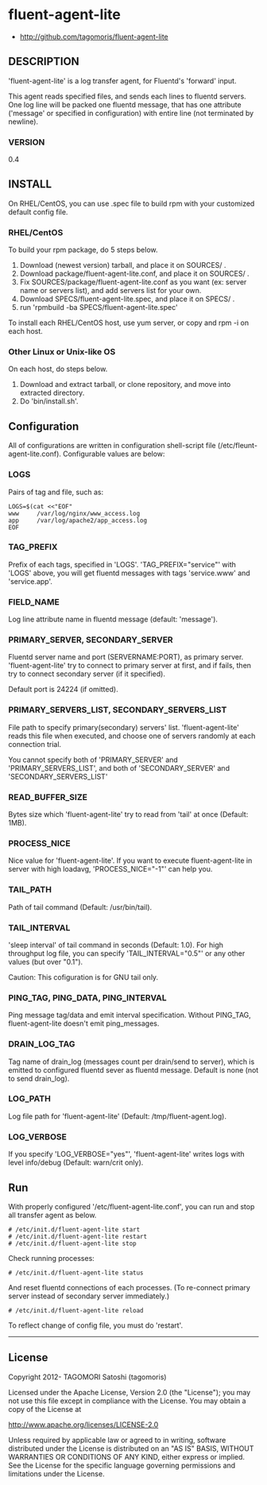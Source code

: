 # fluent-agent-lite

* http://github.com/tagomoris/fluent-agent-lite

## DESCRIPTION

'fluent-agent-lite' is a log transfer agent, for Fluentd's 'forward' input.

This agent reads specified files, and sends each lines to fluentd servers. One log line will be packed one fluentd message, that has one attribute ('message' or specified in configuration) with entire line (not terminated by newline).

### VERSION

0.4

## INSTALL

On RHEL/CentOS, you can use .spec file to build rpm with your customized default config file.

### RHEL/CentOS

To build your rpm package, do 5 steps below.

1. Download (newest version) tarball, and place it on SOURCES/ .
2. Download package/fluent-agent-lite.conf, and place it on SOURCES/ .
3. Fix SOURCES/package/fluent-agent-lite.conf as you want (ex: server name or servers list), and add servers list for your own.
4. Download SPECS/fluent-agent-lite.spec, and place it on SPECS/ .
5. run 'rpmbuild -ba SPECS/fluent-agent-lite.spec'

To install each RHEL/CentOS host, use yum server, or copy and rpm -i on each host.

### Other Linux or Unix-like OS

On each host, do steps below.

1. Download and extract tarball, or clone repository, and move into extracted directory.
2. Do 'bin/install.sh'.

## Configuration

All of configurations are written in configuration shell-script file (/etc/fleunt-agent-lite.conf). Configurable values are below:

### LOGS

Pairs of tag and file, such as:

    LOGS=$(cat <<"EOF"
    www     /var/log/nginx/www_access.log
    app     /var/log/apache2/app_access.log
    EOF

### TAG_PREFIX

Prefix of each tags, specified in 'LOGS'. 'TAG_PREFIX="service"' with 'LOGS' above, you will get fluentd messages with tags 'service.www' and 'service.app'.

### FIELD_NAME

Log line attribute name in fluentd message (default: 'message').

### PRIMARY_SERVER, SECONDARY_SERVER

Fluentd server name and port (SERVERNAME:PORT), as primary server. 'fluent-agent-lite' try to connect to primary server at first, and if fails, then try to connect secondary server (if it specified).

Default port is 24224 (if omitted).

### PRIMARY_SERVERS_LIST, SECONDARY_SERVERS_LIST

File path to specify primary(secondary) servers' list. 'fluent-agent-lite' reads this file when executed, and choose one of servers randomly at each connection trial.

You cannot specify both of 'PRIMARY\_SERVER' and 'PRIMARY\_SERVERS\_LIST', and both of 'SECONDARY\_SERVER' and 'SECONDARY\_SERVERS\_LIST'

### READ_BUFFER_SIZE

Bytes size which 'fluent-agent-lite' try to read from 'tail' at once (Default: 1MB).

### PROCESS_NICE

Nice value for 'fluent-agent-lite'. If you want to execute fluent-agent-lite in server with high loadavg, 'PROCESS_NICE="-1"' can help you.

### TAIL_PATH

Path of tail command (Default: /usr/bin/tail).

### TAIL_INTERVAL

'sleep interval' of tail command in seconds (Default: 1.0). For high throughput log file, you can specify 'TAIL_INTERVAL="0.5"' or any other values (but over "0.1").

Caution: This cofiguration is for GNU tail only.

### PING_TAG, PING_DATA, PING_INTERVAL

Ping message tag/data and emit interval specification. Without PING\_TAG, fluent-agent-lite doesn't emit ping\_messages.

### DRAIN_LOG_TAG

Tag name of drain\_log (messages count per drain/send to server), which is emitted to configured fluentd sever as fluentd message. Default is none (not to send drain\_log).

### LOG_PATH

Log file path for 'fluent-agent-lite' (Default: /tmp/fluent-agent.log).

### LOG_VERBOSE

If you specify 'LOG_VERBOSE="yes"', 'fluent-agent-lite' writes logs with level info/debug (Default: warn/crit only).

## Run

With properly configured '/etc/fluent-agent-lite.conf', you can run and stop all transfer agent as below.

    # /etc/init.d/fluent-agent-lite start
    # /etc/init.d/fluent-agent-lite restart
    # /etc/init.d/fluent-agent-lite stop

Check running processes:

    # /etc/init.d/fluent-agent-lite status

And reset fluentd connections of each processes. (To re-connect primary server instead of secondary server immediately.)

    # /etc/init.d/fluent-agent-lite reload

To reflect change of config file, you must do 'restart'.

* * * * *

## License

Copyright 2012- TAGOMORI Satoshi (tagomoris)

Licensed under the Apache License, Version 2.0 (the "License");
you may not use this file except in compliance with the License.
You may obtain a copy of the License at

   http://www.apache.org/licenses/LICENSE-2.0

Unless required by applicable law or agreed to in writing, software
distributed under the License is distributed on an "AS IS" BASIS,
WITHOUT WARRANTIES OR CONDITIONS OF ANY KIND, either express or implied.
See the License for the specific language governing permissions and
limitations under the License.
